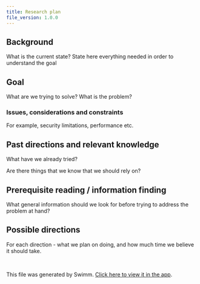 ```yaml
---
title: Research plan
file_version: 1.0.0
---
```


## Background
What is the current state? State here everything needed in order to understand the goal

## Goal
What are we trying to solve? What is the problem?

### Issues, considerations and constraints
For example, security limitations, performance etc.

## Past directions and relevant knowledge
What have we already tried?

Are there things that we know that we should rely on?

## Prerequisite reading / information finding
What general information should we look for before trying to address the problem at hand?
  
## Possible directions

For each direction - what we plan on doing, and how much time we believe it should take.

<br/>

This file was generated by Swimm. [Click here to view it in the app](https://app.swimm.io/repos/Z2l0aHViJTNBJTNBbXJha2N3LnRrJTNBJTNBbXJha2N3/docs/nmyiigp4).
